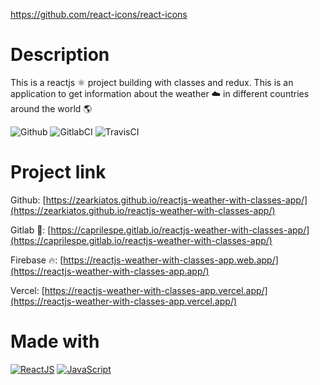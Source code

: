 https://github.com/react-icons/react-icons

# Description
This is a reactjs ⚛️ project building with classes and redux. This is an application to get information about the weather ☁️ in different countries around the world 🌎

![Github](https://github.com/zearkiatos/reactjs-weather-with-classes-app/actions/workflows/action.yml/badge.svg)
![GitlabCI](https://gitlab.com/caprilespe/reactjs-weather-with-classes-app/badges/develop/pipeline.svg)
![TravisCI](https://api.travis-ci.com/zearkiatos/reactjs-weather-with-classes-app.svg?branch=develop)

# Project link

Github: [https://zearkiatos.github.io/reactjs-weather-with-classes-app/](https://zearkiatos.github.io/reactjs-weather-with-classes-app/)

Gitlab 🦊: [https://caprilespe.gitlab.io/reactjs-weather-with-classes-app/](https://caprilespe.gitlab.io/reactjs-weather-with-classes-app/)

Firebase 🔥: [https://reactjs-weather-with-classes-app.web.app/](https://reactjs-weather-with-classes-app.app/)

Vercel: [https://reactjs-weather-with-classes-app.vercel.app/](https://reactjs-weather-with-classes-app.vercel.app/)

# Made with
[![ReactJS](https://img.shields.io/badge/react-61dafb?style=for-the-badge&logo=react&logoColor=white&labelColor=000000)]()
[![JavaScript](https://img.shields.io/badge/javascript-ead547?style=for-the-badge&logo=javascript&logoColor=white&labelColor=000000)]()